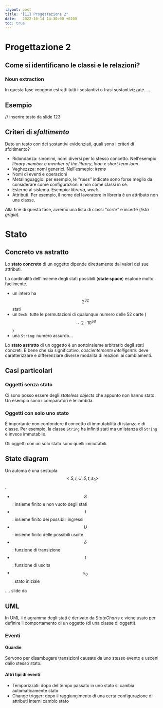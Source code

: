 ```yaml
---
layout: post
title: "[11] Progettazione 2"
date:   2022-10-14 14:30:00 +0200
toc: true
---
```



# Progettazione 2

<!-- da unire con la lezione precedente? -->


## Come si identificano le classi e le relazioni?

### Noun extraction
In questa fase vengono estratti tutti i sostantivi o frasi sostantivizzate.
...

## Esempio

// inserire testo da slide 123

## Criteri di _sfoltimento_

Dato un testo con dei sostantivi evidenziati, quali sono i criteri di sfoltimento? 

- Ridondanza: sinonimi, nomi diversi per lo stesso concetto. Nell'esempio: _library member_ e _member of the library_, _loan_ e _short term loan_. 
- Vaghezzza: nomi generici. Nell'esmepio: _items_
- Nomi di eventi e operazioni
- Metalinguaggio: per esempio, le _"rules"_ indicate sono forse meglio da considerare come configurazioni e non come classi in sé.
- Esterne al sistema. Esempio: _libreria_, _week_.
- Attributi. Per esempio, il nome del lavoratore in libreria è un attributo non una classe.

Alla fine di questa fase, avremo una lista di classi _"certe"_ e incerte (_lista grigia_).

# Stato

## Concreto vs astratto

Lo __stato concreto__ di un oggetto dipende direttamente dai valori dei sue attributi.

La cardinalità dell'insieme degli stati possibili (__state space__) esplode molto facilmente.
- un intero ha $$2^{32}$$ stati
- un `Deck`: tutte le permutazioni di qualunque numero delle 52 carte ($$\sim 2 \cdot 10^{68}$$)
- una `String`: numero assurdo...


Lo __stato astratto__ di un oggetto è un sottoinsieme arbitrario degli stati concreti.
È bene che sia significativo, _coscientemente intelligente_: deve caratterizzare e differenziare diverse modalità di reazioni ai cambiamenti.

## Casi particolari

### Oggetti senza stato
Ci sono posso essere degli _stateless objects_ che appunto non hanno stato.
Un esempio sono i comparatori e le lambda.

### Oggetti con solo uno stato
È importante non confondere il concetto di immutabilità di istanza e di classe.
Per esempio, la classe `String` ha infiniti stati ma un'istanza di `String` è invece immutabile.

Gli oggetti con un solo stato sono quelli immutabili.

## State diagram

Un automa è una sestupla $$<S, \, I, \, U; \, \delta, \, t, \, s_0>$$.
- $$S$$: insieme finito e non vuoto degli stati
- $$I$$: insieme finito dei possibili ingressi
- $$U$$: insieme finito delle possibili uscite
- $$\delta$$: funzione di transizione
- $$t$$: funzione di uscita
- $$s_0$$: stato iniziale

.... slide da 

## UML

In UML il diagramma degli stati è derivato da _StateCharts_ e viene usato per definire il comportamento di un oggetto (di una classe di oggetti).

### Eventi

#### Guardie

Servono per disambugare transizioni causate da uno stesso evento e usceni dallo stesso stato. 

#### Altri tipi di eventi

- Temporizzati: dopo del tempo passato in uno stato si cambia automaticamente stato 
- Change trigger: dopo il raggiungimento di una certa configurazione di attributi interni cambio stato
